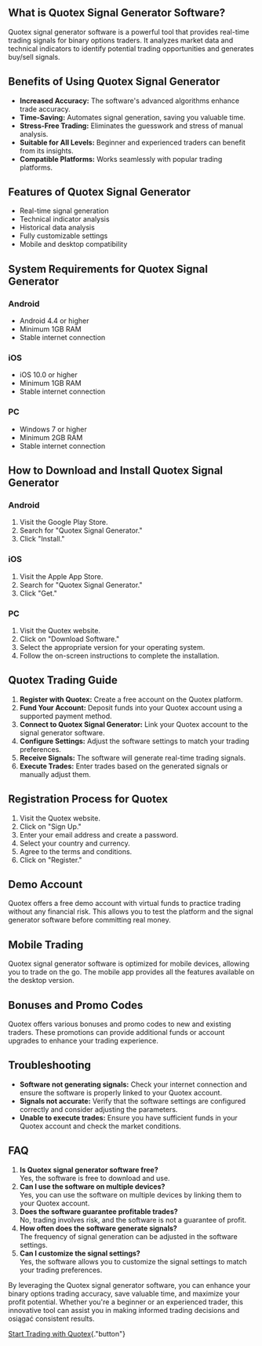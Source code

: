 ## What is Quotex Signal Generator Software?

Quotex signal generator software is a powerful tool that provides
real-time trading signals for binary options traders. It analyzes market
data and technical indicators to identify potential trading
opportunities and generates buy/sell signals.

## Benefits of Using Quotex Signal Generator

-   **Increased Accuracy:** The software\'s advanced algorithms enhance
    trade accuracy.
-   **Time-Saving:** Automates signal generation, saving you valuable
    time.
-   **Stress-Free Trading:** Eliminates the guesswork and stress of
    manual analysis.
-   **Suitable for All Levels:** Beginner and experienced traders can
    benefit from its insights.
-   **Compatible Platforms:** Works seamlessly with popular trading
    platforms.

## Features of Quotex Signal Generator

-   Real-time signal generation
-   Technical indicator analysis
-   Historical data analysis
-   Fully customizable settings
-   Mobile and desktop compatibility

## System Requirements for Quotex Signal Generator

### Android

-   Android 4.4 or higher
-   Minimum 1GB RAM
-   Stable internet connection

### iOS

-   iOS 10.0 or higher
-   Minimum 1GB RAM
-   Stable internet connection

### PC

-   Windows 7 or higher
-   Minimum 2GB RAM
-   Stable internet connection

## How to Download and Install Quotex Signal Generator

### Android

1.  Visit the Google Play Store.
2.  Search for "Quotex Signal Generator."
3.  Click "Install."

### iOS

1.  Visit the Apple App Store.
2.  Search for "Quotex Signal Generator."
3.  Click "Get."

### PC

1.  Visit the Quotex website.
2.  Click on "Download Software."
3.  Select the appropriate version for your operating system.
4.  Follow the on-screen instructions to complete the installation.

## Quotex Trading Guide

1.  **Register with Quotex:** Create a free account on the Quotex
    platform.
2.  **Fund Your Account:** Deposit funds into your Quotex account using
    a supported payment method.
3.  **Connect to Quotex Signal Generator:** Link your Quotex account to
    the signal generator software.
4.  **Configure Settings:** Adjust the software settings to match your
    trading preferences.
5.  **Receive Signals:** The software will generate real-time trading
    signals.
6.  **Execute Trades:** Enter trades based on the generated signals or
    manually adjust them.

## Registration Process for Quotex

1.  Visit the Quotex website.
2.  Click on "Sign Up."
3.  Enter your email address and create a password.
4.  Select your country and currency.
5.  Agree to the terms and conditions.
6.  Click on "Register."

## Demo Account

Quotex offers a free demo account with virtual funds to practice trading
without any financial risk. This allows you to test the platform and the
signal generator software before committing real money.

## Mobile Trading

Quotex signal generator software is optimized for mobile devices,
allowing you to trade on the go. The mobile app provides all the
features available on the desktop version.

## Bonuses and Promo Codes

Quotex offers various bonuses and promo codes to new and existing
traders. These promotions can provide additional funds or account
upgrades to enhance your trading experience.

## Troubleshooting

-   **Software not generating signals:** Check your internet connection
    and ensure the software is properly linked to your Quotex account.
-   **Signals not accurate:** Verify that the software settings are
    configured correctly and consider adjusting the parameters.
-   **Unable to execute trades:** Ensure you have sufficient funds in
    your Quotex account and check the market conditions.

## FAQ

1.  **Is Quotex signal generator software free?**\
    Yes, the software is free to download and use.
2.  **Can I use the software on multiple devices?**\
    Yes, you can use the software on multiple devices by linking them to
    your Quotex account.
3.  **Does the software guarantee profitable trades?**\
    No, trading involves risk, and the software is not a guarantee of
    profit.
4.  **How often does the software generate signals?**\
    The frequency of signal generation can be adjusted in the software
    settings.
5.  **Can I customize the signal settings?**\
    Yes, the software allows you to customize the signal settings to
    match your trading preferences.

By leveraging the Quotex signal generator software, you can enhance your
binary options trading accuracy, save valuable time, and maximize your
profit potential. Whether you\'re a beginner or an experienced trader,
this innovative tool can assist you in making informed trading decisions
and osiągać consistent results.

[Start Trading with
Quotex](\%22https://traff.sbs/brokerqxlid\%22){."button"}

